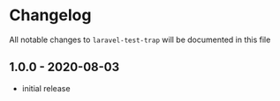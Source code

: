 # Changelog

All notable changes to `laravel-test-trap` will be documented in this file

## 1.0.0 - 2020-08-03

- initial release
